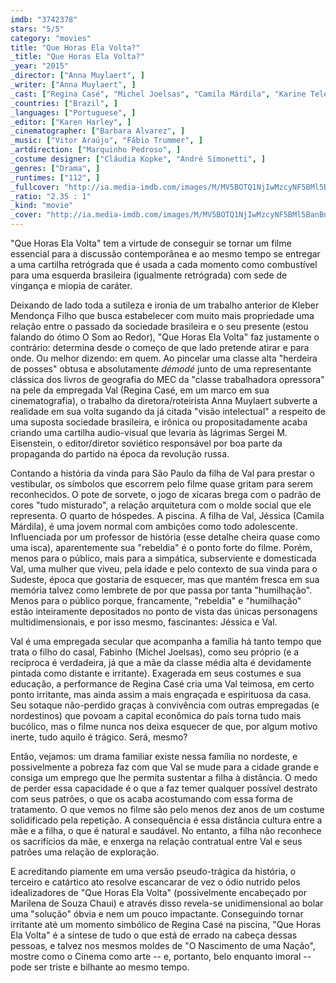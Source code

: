 ```yaml
---
imdb: "3742378"
stars: "5/5"
category: "movies"
title: "Que Horas Ela Volta?"
_title: "Que Horas Ela Volta?"
_year: "2015"
_director: ["Anna Muylaert", ]
_writer: ["Anna Muylaert", ]
_cast: ["Regina Casé", "Michel Joelsas", "Camila Márdila", "Karine Teles", "Lourenço Mutarelli", "Helena Albergaria", "Bete Dorgam", "Luis Miranda", "Theo Werneck", ]
_countries: ["Brazil", ]
_languages: ["Portuguese", ]
_editor: ["Karen Harley", ]
_cinematographer: ["Barbara Alvarez", ]
_music: ["Vitor Araújo", "Fábio Trummer", ]
_artdirection: ["Marquinho Pedroso", ]
_costume designer: ["Cláudia Kopke", "André Simonetti", ]
_genres: ["Drama", ]
_runtimes: ["112", ]
_fullcover: "http://ia.media-imdb.com/images/M/MV5BOTQ1NjIwMzcyNF5BMl5BanBnXkFtZTgwNDY0NzI1NjE@.jpg"
_ratio: "2.35 : 1"
_kind: "movie"
_cover: "http://ia.media-imdb.com/images/M/MV5BOTQ1NjIwMzcyNF5BMl5BanBnXkFtZTgwNDY0NzI1NjE@._V1._SX94_SY140_.jpg"
---
```

"Que Horas Ela Volta" tem a virtude de conseguir se tornar um filme essencial para a discussão contemporânea e ao mesmo tempo se entregar a uma cartilha retrógrada que é usada a cada momento como combustível para uma esquerda brasileira (igualmente retrógrada) com sede de vingança e miopia de caráter.

Deixando de lado toda a sutileza e ironia de um trabalho anterior de Kleber Mendonça Filho que busca estabelecer com muito mais propriedade uma relação entre o passado da sociedade brasileira e o seu presente (estou falando do ótimo O Som ao Redor), "Que Horas Ela Volta" faz justamente o contrário: determina desde o começo de que lado pretende atirar e para onde. Ou melhor dizendo: em quem. Ao pincelar uma classe alta "herdeira de posses" obtusa e absolutamente _démodé_ junto de uma representante clássica dos livros de geografia do MEC da "classe trabalhadora opressora" na pele da empregada Val (Regina Casé, em um marco em sua cinematografia), o trabalho da diretora/roteirista Anna Muylaert subverte a realidade em sua volta sugando da já citada "visão intelectual" a respeito de uma suposta sociedade brasileira, e irônica ou propositadamente acaba criando uma cartilha audio-visual que levaria às lágrimas Sergei M. Eisenstein, o editor/diretor soviético responsável por boa parte da propaganda do partido na época da revolução russa.

Contando a história da vinda para São Paulo da filha de Val para prestar o vestibular, os símbolos que escorrem pelo filme quase gritam para serem reconhecidos. O pote de sorvete, o jogo de xícaras brega com o padrão de cores "tudo misturado", a relação arquitetura com o molde social que ele representa. O quarto de hóspedes. A piscina. A filha de Val, Jéssica (Camila Márdila), é uma jovem normal com ambições como todo adolescente. Influenciada por um professor de história (esse detalhe cheira quase como uma isca), aparentemente sua "rebeldia" é o ponto forte do filme. Porém, menos para o público, mais para a simpática, subserviente e domesticada Val, uma mulher que viveu, pela idade e pelo contexto de sua vinda para o Sudeste, época que gostaria de esquecer, mas que mantém fresca em sua memória talvez como lembrete de por que passa por tanta "humilhação". Menos para o público porque, francamente, "rebeldia" e "humilhação" estão inteiramente depositados no ponto de vista das únicas personagens multidimensionais, e por isso mesmo, fascinantes: Jéssica e Val.

Val é uma empregada secular que acompanha a família há tanto tempo que trata o filho do casal, Fabinho (Michel Joelsas), como seu próprio (e a recíproca é verdadeira, já que a mãe da classe média alta é devidamente pintada como distante e irritante). Exagerada em seus costumes e sua educação, a performance de Regina Casé cria uma Val teimosa, em certo ponto irritante, mas ainda assim a mais engraçada e espirituosa da casa. Seu sotaque não-perdido graças à convivência com outras empregadas (e nordestinos) que povoam a capital econômica do país torna tudo mais bucólico, mas o filme nunca nos deixa esquecer de que, por algum motivo inerte, tudo aquilo é trágico. Será, mesmo?

Então, vejamos: um drama familiar existe nessa família no nordeste, e possivelmente a pobreza faz com que Val se mude para a cidade grande e consiga um emprego que lhe permita sustentar a filha à distância. O medo de perder essa capacidade é o que a faz temer qualquer possível destrato com seus patrões, o que os acaba acostumando com essa forma de tratamento. O que vemos no filme são pelo menos dez anos de um costume solidificado pela repetição. A consequência é essa distância cultura entre a mãe e a filha, o que é natural e saudável. No entanto, a filha não reconhece os sacrifícios da mãe, e enxerga na relação contratual entre Val e seus patrões uma relação de exploração.

E acreditando piamente em uma versão pseudo-trágica da história, o terceiro e catártico ato resolve escancarar de vez o ódio nutrido pelos idealizadores de "Que Horas Ela Volta" (possivelmente encabeçado por Marilena de Souza Chaui) e através disso revela-se unidimensional ao bolar uma "solução" óbvia e nem um pouco impactante. Conseguindo tornar irritante até um momento simbólico de Regina Casé na piscina, "Que Horas Ela Volta" é a síntese de tudo o que está de errado na cabeça dessas pessoas, e talvez nos mesmos moldes de "O Nascimento de uma Nação", mostre como o Cinema como arte -- e, portanto, belo enquanto imoral -- pode ser triste e bilhante ao mesmo tempo.

